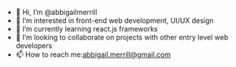 - 👋 Hi, I’m @abbigailmerrill
- 👀 I’m interested in front-end web development, UI/UX design
- 🌱 I’m currently learning react.js frameworks
- 💞️ I’m looking to collaborate on projects with other entry level web developers
- 📫 How to reach me:abbigail.merrill@gmail.com
